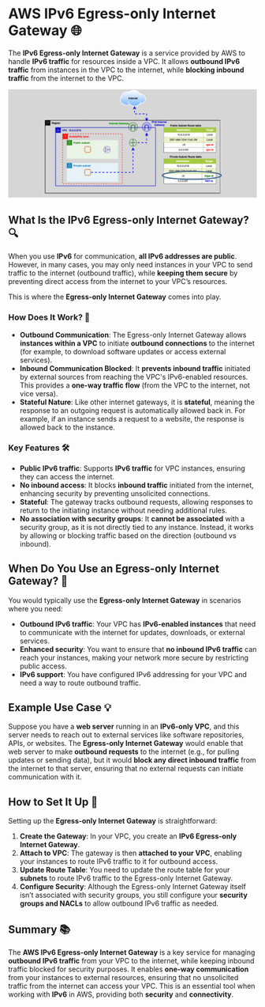 # **AWS IPv6 Egress-only Internet Gateway** 🌐

The **IPv6 Egress-only Internet Gateway** is a service provided by AWS to handle **IPv6 traffic** for resources inside a VPC. It allows **outbound IPv6 traffic** from instances in the VPC to the internet, while **blocking inbound traffic** from the internet to the VPC.

![IPv6 Egress-only Internet Gateway](images/eigw.png)

## **What Is the IPv6 Egress-only Internet Gateway?** 🔍

When you use **IPv6** for communication, **all IPv6 addresses are public**. However, in many cases, you may only need instances in your VPC to send traffic to the internet (outbound traffic), while **keeping them secure** by preventing direct access from the internet to your VPC’s resources.

This is where the **Egress-only Internet Gateway** comes into play.

### **How Does It Work?** 🔧

- **Outbound Communication**: The Egress-only Internet Gateway allows **instances within a VPC** to initiate **outbound connections** to the internet (for example, to download software updates or access external services).
- **Inbound Communication Blocked**: It **prevents inbound traffic** initiated by external sources from reaching the VPC's IPv6-enabled resources. This provides a **one-way traffic flow** (from the VPC to the internet, not vice versa).
- **Stateful Nature**: Like other internet gateways, it is **stateful**, meaning the response to an outgoing request is automatically allowed back in. For example, if an instance sends a request to a website, the response is allowed back to the instance.

### **Key Features** 🛠️

- **Public IPv6 traffic**: Supports **IPv6 traffic** for VPC instances, ensuring they can access the internet.
- **No inbound access**: It blocks **inbound traffic** initiated from the internet, enhancing security by preventing unsolicited connections.
- **Stateful**: The gateway tracks outbound requests, allowing responses to return to the initiating instance without needing additional rules.
- **No association with security groups**: It **cannot be associated** with a security group, as it is not directly tied to any instance. Instead, it works by allowing or blocking traffic based on the direction (outbound vs inbound).

## **When Do You Use an Egress-only Internet Gateway?** 🧐

You would typically use the **Egress-only Internet Gateway** in scenarios where you need:

- **Outbound IPv6 traffic**: Your VPC has **IPv6-enabled instances** that need to communicate with the internet for updates, downloads, or external services.
- **Enhanced security**: You want to ensure that **no inbound IPv6 traffic** can reach your instances, making your network more secure by restricting public access.
- **IPv6 support**: You have configured IPv6 addressing for your VPC and need a way to route outbound traffic.

## **Example Use Case** 💡

Suppose you have a **web server** running in an **IPv6-only VPC**, and this server needs to reach out to external services like software repositories, APIs, or websites. The **Egress-only Internet Gateway** would enable that web server to make **outbound requests** to the internet (e.g., for pulling updates or sending data), but it would **block any direct inbound traffic** from the internet to that server, ensuring that no external requests can initiate communication with it.

## **How to Set It Up** 🔧

Setting up the **Egress-only Internet Gateway** is straightforward:

1. **Create the Gateway**: In your VPC, you create an **IPv6 Egress-only Internet Gateway**.
2. **Attach to VPC**: The gateway is then **attached to your VPC**, enabling your instances to route IPv6 traffic to it for outbound access.
3. **Update Route Table**: You need to update the route table for your **subnets** to route IPv6 traffic to the Egress-only Internet Gateway.
4. **Configure Security**: Although the Egress-only Internet Gateway itself isn’t associated with security groups, you still configure your **security groups and NACLs** to allow outbound IPv6 traffic as needed.

## **Summary** 📚

The **AWS IPv6 Egress-only Internet Gateway** is a key service for managing **outbound IPv6 traffic** from your VPC to the internet, while keeping inbound traffic blocked for security purposes. It enables **one-way communication** from your instances to external resources, ensuring that no unsolicited traffic from the internet can access your VPC. This is an essential tool when working with **IPv6** in AWS, providing both **security** and **connectivity**.
